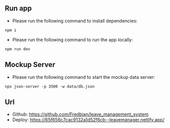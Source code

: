 ## Run app

- Please run the following command to install dependencies:
```
npm i
```

- Please run the following command to run the app locally:
```
npm run dev
```

## Mockup Server

- Please run the following command to start the mockup data server:
```
npx json-server -p 3500 -w data/db.json
```

## Url

- Github: https://github.com/Fredbian/leave_management_system 
- Deploy: https://65f656c7cac9132a1d52f6cb--leavemanager.netlify.app/
